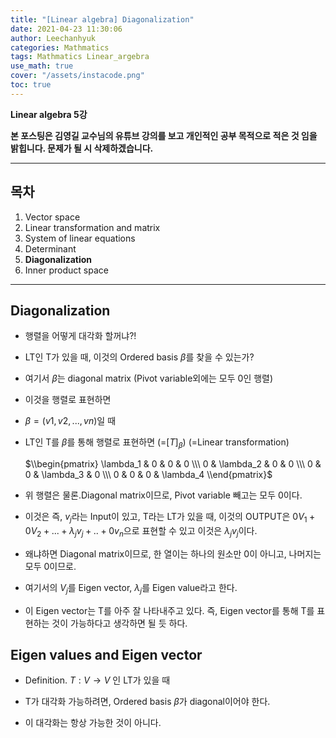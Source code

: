 ```yaml
---
title: "[Linear algebra] Diagonalization"
date: 2021-04-23 11:30:06
author: Leechanhyuk
categories: Mathmatics
tags: Mathmatics Linear_argebra
use_math: true
cover: "/assets/instacode.png"
toc: true
---
```


**Linear algebra 5강**

**본 포스팅은 김영길 교수님의 유튜브 강의를 보고 개인적인 공부 목적으로 적은 것 임을 밝힙니다. 문제가 될 시 삭제하겠습니다.**

* * *

## 목차

1. Vector space
2. Linear transformation and matrix
3. System of linear equations
4. Determinant
5. **Diagonalization**
6. Inner product space

* * *

## Diagonalization

 - 행렬을 어떻게 대각화 할꺼냐?!

 - LT인 T가 있을 때, 이것의 Ordered basis $\beta$를 찾을 수 있는가?

 - 여기서 $\beta$는 diagonal matrix (Pivot variable외에는 모두 0인 행렬)

 - 이것을 행렬로 표현하면

 - $\beta = (v1, v2, ... , vn)$일 때

 - LT인 T를 $\beta$를 통해 행렬로 표현하면 (=$[T]_\beta$) (=Linear transformation)

   $\\begin{pmatrix} \lambda_1 & 0 & 0 & 0 \\\ 0 & \lambda_2 & 0 & 0 \\\ 0 & 0 & \lambda_3 & 0 \\\ 0 & 0 & 0 & \lambda_4 \\end{pmatrix}$

 - 위 행렬은 물론.Diagonal matrix이므로, Pivot variable 빼고는 모두 0이다.

 - 이것은 즉, $v_j$라는 Input이 있고, T라는 LT가 있을 때, 이것의 OUTPUT은 $0V_1 + 0V_2 + ... + \lambda_j v_j + .. + 0v_n$으로 표현할 수 있고 이것은 $\lambda_j v_j$이다.

 - 왜냐하면 Diagonal matrix이므로, 한 열이는 하나의 원소만 0이 아니고, 나머지는 모두 0이므로.

 - 여기서의 $V_j$를 Eigen vector, $\lambda_j$를 Eigen value라고 한다.

 - 이 Eigen vector는 T를 아주 잘 나타내주고 있다. 즉, Eigen vector를 통해 T를 표현하는 것이 가능하다고 생각하면 될 듯 하다.

## Eigen values and Eigen vector

 - Definition. $T:V \to V$ 인 LT가 있을 때

 - T가 대각화 가능하려면, Ordered basis $\beta$가 diagonal이어야 한다.

 - 이 대각화는 항상 가능한 것이 아니다.  